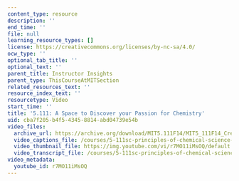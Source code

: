 ```yaml
---
content_type: resource
description: ''
end_time: ''
file: null
learning_resource_types: []
license: https://creativecommons.org/licenses/by-nc-sa/4.0/
ocw_type: ''
optional_tab_title: ''
optional_text: ''
parent_title: Instructor Insights
parent_type: ThisCourseAtMITSection
related_resources_text: ''
resource_index_text: ''
resourcetype: Video
start_time: ''
title: '5.111: A Space to Discover your Passion for Chemistry'
uid: cba7f205-b4f5-4345-8814-abd04739e54b
video_files:
  archive_url: https://archive.org/download/MIT5.111F14/MIT5_111F14_CreatingSpace_300k.mp4
  video_captions_file: /courses/5-111sc-principles-of-chemical-science-fall-2014/fa9931497b6d57808499099119084113_r7MO11iMsOQ.vtt
  video_thumbnail_file: https://img.youtube.com/vi/r7MO11iMsOQ/default.jpg
  video_transcript_file: /courses/5-111sc-principles-of-chemical-science-fall-2014/db35689170e53677252faeb52ffc5331_r7MO11iMsOQ.pdf
video_metadata:
  youtube_id: r7MO11iMsOQ
---
```

